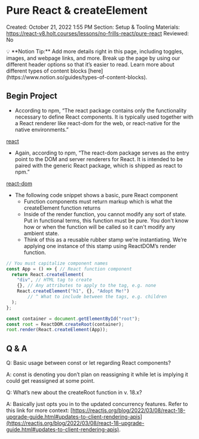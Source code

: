 # Pure React & createElement

Created: October 21, 2022 1:55 PM
Section: Setup & Tooling
Materials: https://react-v8.holt.courses/lessons/no-frills-react/pure-react
Reviewed: No

<aside>
💡 **Notion Tip:** Add more details right in this page, including toggles, images, and webpage links, and more. Break up the page by using our different header options so that it’s easier to read. Learn more about different types of content blocks [here](https://www.notion.so/guides/types-of-content-blocks).

</aside>

## Begin Project

- According to npm, “The react package contains only the functionality necessary to define React components. It is typically used together with a React renderer like react-dom for the web, or react-native for the native environments.”

[react](https://www.npmjs.com/package/react)

- Again, according to npm, “The react-dom package serves as the entry point to the DOM and server renderers for React. It is intended to be paired with the generic React package, which is shipped as react to npm.”

[react-dom](https://www.npmjs.com/package/react-dom)

- The following code snippet shows a basic, pure React component
    - Function components must return markup which is what the createElement function returns
    - Inside of the render function, you cannot modify any sort of state. Put in functional terms, this function must be pure. You don't know how or when the function will be called so it can't modify any ambient state.
    - Think of this as a reusable rubber stamp we’re instantiating. We’re applying one instance of this stamp using ReactDOM’s render function.

```jsx
// You must capitalize component names
const App = () => { // React function component
  return React.createElement(
    "div", // HTML tag to create
    {}, // Any attributes to apply to the tag, e.g. none
    React.createElement("h1", {}, "Adopt Me!")
		// ^ What to include between the tags, e.g. children
  );
};

const container = document.getElementById("root");
const root = ReactDOM.createRoot(container);
root.render(React.createElement(App));
```

## Q & A

Q: Basic usage between const or let regarding React components?

A: const is denoting you don’t plan on reassigning it while let is implying it could get reassigned at some point.

Q: What’s new about the createRoot function in v. 18.x?

A: Basically just opts you in to the updated concurrency features. Refer to this link for more context: [https://reactjs.org/blog/2022/03/08/react-18-upgrade-guide.html#updates-to-client-rendering-apis](https://reactjs.org/blog/2022/03/08/react-18-upgrade-guide.html#updates-to-client-rendering-apis).